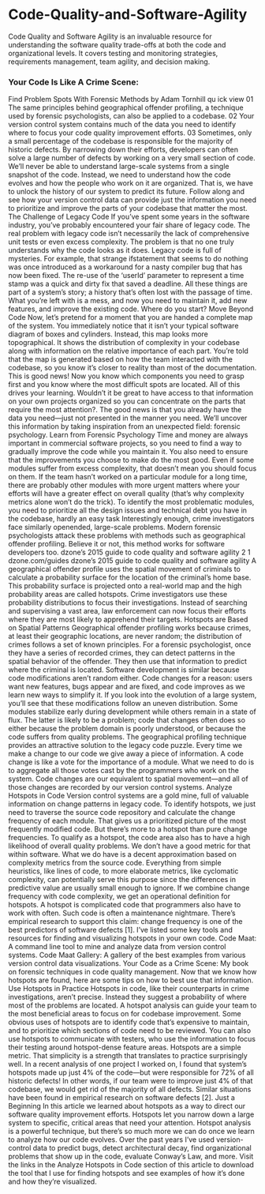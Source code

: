 # Code-Quality-and-Software-Agility
Code Quality and Software Agility is an invaluable resource for understanding the software quality trade-offs at both the code and organizational levels. It covers testing and monitoring strategies, requirements management, team agility, and decision making.


### Your Code Is Like A Crime Scene:
Find Problem Spots With
Forensic Methods
by Adam Tornhill
qu ick view
01
The same principles behind geographical
offender profiling, a technique used by
forensic psychologists, can also be applied
to a codebase.
02
Your version control system contains
much of the data you need to identify
where to focus your code quality
improvement efforts.
03
Sometimes, only a small percentage
of the codebase is responsible for the
majority of historic defects. By narrowing
down their efforts, developers can often
solve a large number of defects by
working on a very small section of code.
We’ll never be able to understand large-scale
systems from a single snapshot of the code. Instead,
we need to understand how the code evolves and
how the people who work on it are organized. That
is, we have to unlock the history of our system
to predict its future. Follow along and see how
your version control data can provide just the
information you need to prioritize and improve the
parts of your codebase that matter the most.
The Challenge of Legacy Code
If you’ve spent some years in the software industry, you’ve probably
encountered your fair share of legacy code. The real problem
with legacy code isn’t necessarily the lack of comprehensive unit
tests or even excess complexity. The problem is that no one truly
understands why the code looks as it does.
Legacy code is full of mysteries. For example, that strange ifstatement
that seems to do nothing was once introduced as a
workaround for a nasty compiler bug that has now been fixed. The
re-use of the ‘userId’ parameter to represent a time stamp was a
quick and dirty fix that saved a deadline.
All these things are part of a system’s story; a history that’s often
lost with the passage of time. What you’re left with is a mess, and
now you need to maintain it, add new features, and improve the
existing code. Where do you start?
Move Beyond Code
Now, let’s pretend for a moment that you are handed a complete
map of the system. You immediately notice that it isn’t your typical
software diagram of boxes and cylinders. Instead, this map looks
more topographical. It shows the distribution of complexity in your
codebase along with information on the relative importance of
each part. You’re told that the map is generated based on how the
team interacted with the codebase, so you know it’s closer to reality
than most of the documentation. This is good news! Now you know
which components you need to grasp first and you know where the
most difficult spots are located. All of this drives your learning.
Wouldn’t it be great to have access to that information on your own
projects organized so you can concentrate on the parts that require
the most attention?. The good news is that you already have the
data you need—just not presented in the manner you need. We’ll
uncover this information by taking inspiration from an unexpected
field: forensic psychology.
Learn from Forensic Psychology
Time and money are always important in commercial software
projects, so you need to find a way to gradually improve the
code while you maintain it. You also need to ensure that the
improvements you choose to make do the most good. Even if some
modules suffer from excess complexity, that doesn’t mean you
should focus on them. If the team hasn’t worked on a particular
module for a long time, there are probably other modules with
more urgent matters where your efforts will have a greater effect
on overall quality (that’s why complexity metrics alone won’t do
the trick). To identify the most problematic modules, you need to
prioritize all the design issues and technical debt you have in the
codebase, hardly an easy task
Interestingly enough, crime investigators face similarly openended,
large-scale problems. Modern forensic psychologists attack
these problems with methods such as geographical offender
profiling. Believe it or not, this method works for software
developers too.
dzone’s 2015 guide to code quality and software agility 2 1
dzone.com/guides dzone’s 2015 guide to code quality and software agility
A geographical offender profile uses the spatial movement of
criminals to calculate a probability surface for the location of the
criminal’s home base. This probability surface is projected onto a
real-world map and the high probability areas are called hotspots.
Crime investigators use these probability distributions to focus their
investigations. Instead of searching and supervising a vast area, law
enforcement can now focus their efforts where they are most likely
to apprehend their targets.
Hotspots are Based on Spatial Patterns
Geographical offender profiling works because crimes, at least their
geographic locations, are never random; the distribution of crimes
follows a set of known principles. For a forensic psychologist, once
they have a series of recorded crimes, they can detect patterns in the
spatial behavior of the offender. They then use that information to
predict where the criminal is located.
Software development is similar because code modifications aren’t
random either. Code changes for a reason: users want new features,
bugs appear and are fixed, and code improves as we learn new ways
to simplify it.
If you look into the evolution of a large system, you’ll see that
these modifications follow an uneven distribution. Some modules
stabilize early during development while others remain in a state
of flux. The latter is likely to be a problem; code that changes often
does so either because the problem domain is poorly understood, or
because the code suffers from quality problems.
The geographical profiling technique provides an attractive solution
to the legacy code puzzle. Every time we make a change to our code
we give away a piece of information. A code change is like a vote for
the importance of a module. What we need to do is to aggregate all
those votes cast by the programmers who work on the system. Code
changes are our equivalent to spatial movement—and all of those
changes are recorded by our version control systems.
Analyze Hotspots in Code
Version control systems are a gold mine, full of valuable
information on change patterns in legacy code. To identify hotspots,
we just need to traverse the source code repository and calculate the
change frequency of each module. That gives us a prioritized picture
of the most frequently modified code.
But there’s more to a hotspot than pure change frequencies. To
qualify as a hotspot, the code area also has to have a high likelihood
of overall quality problems. We don’t have a good metric for that
within software. What we do have is a decent approximation based
on complexity metrics from the source code. Everything from
simple heuristics, like lines of code, to more elaborate metrics, like
cyclomatic complexity, can potentially serve this purpose since the
differences in predictive value are usually small enough to ignore.
If we combine change frequency with code complexity, we get
an operational definition for hotspots. A hotspot is complicated
code that programmers also have to work with often. Such code
is often a maintenance nightmare. There’s empirical research to
support this claim: change frequency is one of the best predictors
of software defects [1].
I’ve listed some key tools and resources for finding and visualizing
hotspots in your own code.
Code Maat: A command line tool to mine and analyze data
from version control systems.
Code Maat Gallery: A gallery of the best examples from
various version control data visualizations.
Your Code as a Crime Scene: My book on forensic techniques
in code quality management.
Now that we know how hotspots are found, here are some tips on
how to best use that information.
Use Hotspots in Practice
Hotspots in code, like their counterparts in crime investigations,
aren’t precise. Instead they suggest a probability of where most of
the problems are located. A hotspot analysis can guide your team
to the most beneficial areas to focus on for codebase improvement.
Some obvious uses of hotspots are to identify code that’s expensive
to maintain, and to prioritize which sections of code need to be
reviewed. You can also use hotspots to communicate with testers,
who use the information to focus their testing around hotspot-dense
feature areas.
Hotspots are a simple metric. That simplicity is a strength that
translates to practice surprisingly well. In a recent analysis of one
project I worked on, I found that system’s hotspots made up just 4%
of the code—but were responsible for 72% of all historic defects! In
other words, if our team were to improve just 4% of that codebase,
we would get rid of the majority of all defects. Similar situations
have been found in empirical research on software defects [2].
Just a Beginning
In this article we learned about hotspots as a way to direct our
software quality improvement efforts. Hotspots let you narrow down
a large system to specific, critical areas that need your attention.
Hotspot analysis is a powerful technique, but there’s so much more
we can do once we learn to analyze how our code evolves. Over
the past years I’ve used version-control data to predict bugs, detect
architectural decay, find organizational problems that show up in
the code, evaluate Conway’s Law, and more. Visit the links in the
Analyze Hotspots in Code section of this article to download the tool
that I use for finding hotspots and see examples of how it’s done and
how they’re visualized.
